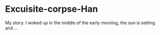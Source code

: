 # Excuisite-corpse-Han
My story:
I woked up in the middle of the early morning, the sun is setting and ...
